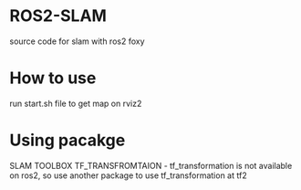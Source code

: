 # ROS2-SLAM
source code for slam with ros2 foxy
# How to use
run start.sh file to get map on rviz2
# Using pacakge
SLAM TOOLBOX
TF_TRANSFROMTAION - tf_transformation is not available on ros2, so use another package to use tf_transformation at tf2
